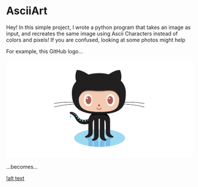# AsciiArt

Hey! In this simple project, I wrote a python program that takes an image as input, and recreates the same image using Ascii Characters instead of colors and pixels! If you are confused, looking at some photos might help

For example, this GitHub logo...

![alt text](https://github.com/GiacomoPorpiglia/AsciiArt/blob/master/octocat.png?raw=true)

...becomes...

[!alt text](https://github.com/GiacomoPorpiglia/AsciiArt/blob/master/asciiOctocat.png?raw=true)

